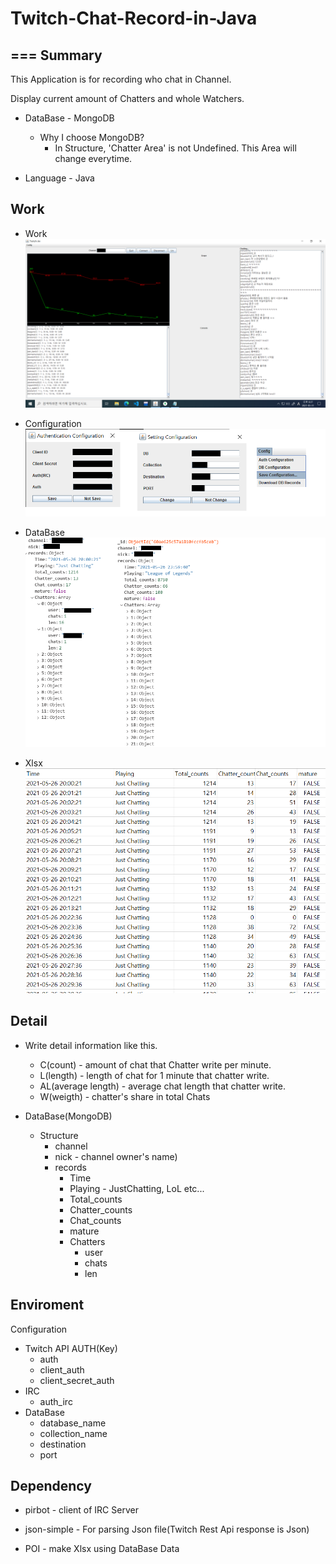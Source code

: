# Twitch-Chat-Record-in-Java
===
Summary
---

This Application is for recording who chat in Channel.

Display current amount of Chatters and whole Watchers.

+ DataBase - MongoDB
    + Why I choose MongoDB?
        + In Structure, 'Chatter Area' is not Undefined. This Area will change everytime.        

+ Language - Java

Work
---

+ Work
![working](./Images/working.png)
   
+ Configuration
![Configuration](./Images/Configuration.png)

+ DataBase
![DataBase](./Images/DataBase.png)

+ Xlsx
![Xlsx](./Images/Xlsx.png)

Detail
---

+ Write detail information like this.
    + C(count) - amount of chat that Chatter write per minute.
    + L(length) - length of chat for 1 minute that chatter write.
    + AL(average length) - average chat length that chatter write.
    + W(weigth) - chatter's share in total Chats

+ DataBase(MongoDB)    
    + Structure
        + channel
        + nick - channel owner's name)
        + records
            + Time
            + Playing - JustChatting, LoL etc...
            + Total_counts
            + Chatter_counts
            + Chat_counts
            + mature
            + Chatters
                + user
                + chats
                + len

Enviroment
---

Configuration
+ Twitch API AUTH(Key)
    + auth
    + client_auth
    + client_secret_auth
+ IRC
    + auth_irc
+ DataBase
    + database_name
    + collection_name
    + destination
    + port

Dependency
---
+ pirbot - client of IRC Server

+ json-simple - For parsing Json file(Twitch Rest Api response is Json)

+ POI - make Xlsx using DataBase Data